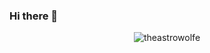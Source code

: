 ### Hi there 👋

<p align="center">
<img alt="theastrowolfe" align="center" src="https://github-readme-stats.vercel.app/api?username=theastrowolfe" />
</p>

<!--
![mona-whisper](https://github.githubassets.com/images/mona-whisper.gif)

**theastrowolfe/theastrowolfe** is a ✨ _special_ ✨ repository because its `README.md` (this file) appears on your GitHub profile.

Here are some ideas to get you started:

- 🔭 I’m currently working on ...
- 🌱 I’m currently learning ...
- 👯 I’m looking to collaborate on ...
- 🤔 I’m looking for help with ...
- 💬 Ask me about ...
- 📫 How to reach me: ...
- 😄 Pronouns: ...
- ⚡ Fun fact: ...
-->
